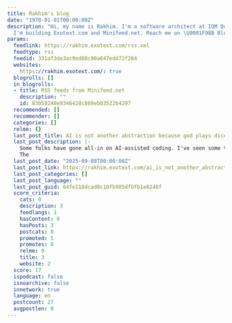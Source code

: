 ```yaml
---
title: Rakhim's blog
date: "1970-01-01T00:00:00Z"
description: "Hi, my name is Rakhim. I'm a software architect at IQM Quantum Computers.
  I'm building Exotext.com and Minifeed.net. Reach me on \U0001F98B Bluesky."
params:
  feedlink: https://rakhim.exotext.com/rss.xml
  feedtype: rss
  feedid: 331af3de3ac9ed88c90a647edd72f284
  websites:
    https://rakhim.exotext.com/: true
  blogrolls: []
  in_blogrolls:
  - title: RSS feeds from Minifeed.net
    description: ""
    id: 83b59248e9346428c889eb03522b4297
  recommended: []
  recommender: []
  categories: []
  relme: {}
  last_post_title: AI is not another abstraction because god plays dice
  last_post_description: |-
    Some folks have gone all-in on AI-assisted coding. I've seen some tweets (not sure if sarcastic or real, to be honest) expressing disgust about the prospects of ever writing code by hand anymore.
    The
  last_post_date: "2025-09-08T00:00:00Z"
  last_post_link: https://rakhim.exotext.com/ai_is_not_another_abstraction_because_god_plays_dice
  last_post_categories: []
  last_post_language: ""
  last_post_guid: 64fe118dcad0c10fb985dfbfb1e0246f
  score_criteria:
    cats: 0
    description: 3
    feedlangs: 1
    hasContent: 0
    hasPosts: 3
    postcats: 0
    promoted: 5
    promotes: 0
    relme: 0
    title: 3
    website: 2
  score: 17
  ispodcast: false
  isnoarchive: false
  innetwork: true
  language: en
  postcount: 27
  avgpostlen: 0
---
```

